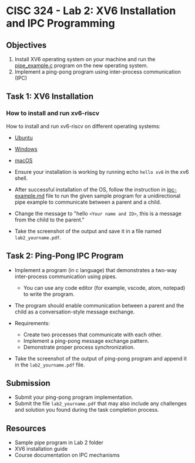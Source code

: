 # CISC 324 - Lab 2: XV6 Installation and IPC Programming

## Objectives
1. Install XV6 operating system on your machine and run the [pipe_example.c](./pipe_example.c) program on the new operating system.
2. Implement a ping-pong program using inter-process communication (IPC)

## Task 1: XV6 Installation
<!-- - Follow the installation instructions provided in [install-xv6-riscv.md](../../install-xv6-riscv.md) -->

### How to install and run xv6-riscv

How to install and run xv6-riscv on different operating systems:

- [Ubuntu](install-xv6-riscv.md#how-to-install-and-run-xv6-riscv-on-ubuntu)

- [Windows](install-xv6-riscv.md#how-to-install-and-run-xv6-riscv-on-windows)

- [macOS](install-xv6-riscv.md#how-to-install-and-run-xv6-riscv-on-macos)

- Ensure your installation is working by running echo `hello xv6` in the xv6 shell.

- After successful installation of the OS, follow the instruction in [ipc-example.md](./ipc-example.md) file to run the given sample program for a unidirectional pipe example to communicate between a parent and a child.

- Change the message to "hello `<Your name and ID>`, this is a message from the child to the parent."

- Take the screenshot of the output and save it in a file named `lab2_yourname.pdf`.

## Task 2: Ping-Pong IPC Program
- Implement a program (in c language) that demonstrates a two-way inter-process communication using pipes.
    - You can use any code editor (for example, vscode, atom, notepad) to write the program.
- The program should enable communication between a parent and the child as a conversation-style message exchange.

- Requirements:
    - Create two processes that communicate with each other.
    - Implement a ping-pong message exchange pattern.
    - Demonstrate proper process synchronization.

- Take the screenshot of the output of ping-pong program and append it in the `lab2_yourname.pdf` file.

## Submission

- Submit your ping-pong program implementation.
- Submit the file `lab2_yourname.pdf` that may also include any challenges and solution you found during the task completion process.

## Resources
- Sample pipe program in Lab 2 folder
- XV6 installation guide
- Course documentation on IPC mechanisms